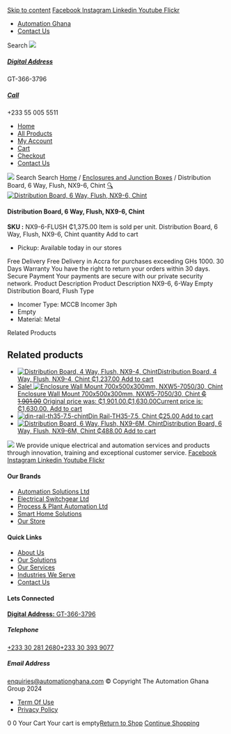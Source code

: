 [Skip to content](https://store.automationghana.com/product/dist-board-nx9-6-flush-chint/#content)
[ Facebook ](https://www.facebook.com/automationgh/) [ Instagram ](https://www.instagram.com/automationgh/) [ Linkedin ](https://www.linkedin.com/company/the-automation-ghana-limited/) [ Youtube ](https://www.youtube.com/channel/UCurrRDUSm5oIW39VXjn1u0w) [ Flickr ](https://www.flickr.com/photos/181794037@N07/)
  * [ Automation Ghana ](https://automationghana.com)
  * [ Contact Us ](https://store.automationghana.com/contact/)


Search
[ ![](https://store.automationghana.com/wp-content/uploads/2024/04/Website-TAGG-Logo-BLUE.png) ](https://store.automationghana.com/)
[ ](https://maps.app.goo.gl/m4xeaagWCNbLk4jM6)
#####  [ Digital Address ](https://maps.app.goo.gl/m4xeaagWCNbLk4jM6)
GT-366-3796 
[ ](tel:+233550055511)
#####  [ Call ](tel:+233550055511)
+233 55 005 5511 
  * [Home](https://store.automationghana.com/)
  * [All Products](https://store.automationghana.com/shop/)
  * [My Account](https://store.automationghana.com/my-account/)
  * [Cart](https://store.automationghana.com/cart/)
  * [Checkout](https://store.automationghana.com/checkout/)
  * [Contact Us](https://store.automationghana.com/contact/)


[![](https://store.automationghana.com/wp-content/uploads/2024/04/AutomationGhana_logo_white.png)](https://store.automationghana.com)
Search
Search
[Home](https://store.automationghana.com) / [Enclosures and Junction Boxes](https://store.automationghana.com/product-category/enclosures-and-junction-boxes/) / Distribution Board, 6 Way, Flush, NX9-6, Chint
[🔍](https://store.automationghana.com/product/dist-board-nx9-6-flush-chint/)
[![Distribution Board, 6 Way, Flush, NX9-6, Chint](https://store.automationghana.com/wp-content/uploads/2020/04/NX9-8-Flush-Chint.jpg)](https://store.automationghana.com/wp-content/uploads/2020/04/NX9-8-Flush-Chint.jpg)
####  Distribution Board, 6 Way, Flush, NX9-6, Chint 
**SKU :** NX9-6-FLUSH 
₵1,375.00
Item is sold per unit.
Distribution Board, 6 Way, Flush, NX9-6, Chint quantity
Add to cart
  * Pickup: Available today in our stores


Free Delivery 
Free Delivery in Accra for purchases exceeding GHs 1000. 
30 Days Warranty 
You have the right to return your orders within 30 days. 
Secure Payment 
Your payments are secure with our private security network. 
Product Description
Product Description
NX9-6, 6-Way Empty Distribution Board, Flush Type 
  * Incomer Type: MCCB Incomer 3ph
  * Empty
  * Material: Metal


Related Products 
## Related products
  * [![Distribution Board, 4 Way, Flush, NX9-4, Chint](https://store.automationghana.com/wp-content/uploads/2020/04/NX9-8-Flush-Chint-300x300.jpg)Distribution Board, 4 Way, Flush, NX9-4, Chint ₵1,237.00 ](https://store.automationghana.com/product/dist-board-nx9-4-flush-chint/)
[Add to cart](https://store.automationghana.com/product/dist-board-nx9-6-flush-chint/?add-to-cart=1703)
  * [ Sale! ![Enclosure Wall Mount 700x500x300mm, NXW5-7050/30, Chint](https://store.automationghana.com/wp-content/uploads/2020/04/NXW5-ENCLOSURES-300x300.png)Enclosure Wall Mount 700x500x300mm, NXW5-7050/30, Chint ~~₵ 1,901.00~~ Original price was: ₵1,901.00.₵1,630.00Current price is: ₵1,630.00. ](https://store.automationghana.com/product/enclosure-nxw5-7050-30-chint/)
[Add to cart](https://store.automationghana.com/product/dist-board-nx9-6-flush-chint/?add-to-cart=1567)
  * [![din-rail-th35-7.5-chint](https://store.automationghana.com/wp-content/uploads/2020/04/din-rail-th35-7.5-chint-300x300.jpg)Din Rail-TH35-7.5, Chint ₵25.00 ](https://store.automationghana.com/product/din-rail-th35-7-5-chint/)
[Add to cart](https://store.automationghana.com/product/dist-board-nx9-6-flush-chint/?add-to-cart=1562)
  * [![Distribution Board, 6 Way, Flush, NX9-6M, Chint](https://store.automationghana.com/wp-content/uploads/2019/11/CONSUMER-UNITS-4-e1586086541786-300x300.jpg)Distribution Board, 6 Way, Flush, NX9-6M, Chint ₵488.00 ](https://store.automationghana.com/product/distribution-board-nx9-6m-flush-chint/)
[Add to cart](https://store.automationghana.com/product/dist-board-nx9-6-flush-chint/?add-to-cart=1505)


![](https://store.automationghana.com/wp-content/uploads/2024/04/AutomationGhana_logo_white.png)
We provide unique electrical and automation services and products through innovation, training and exceptional customer service.
[ Facebook ](https://www.facebook.com/automationgh/) [ Instagram ](https://www.instagram.com/automationgh/) [ Linkedin ](https://www.linkedin.com/company/the-automation-ghana-limited/) [ Youtube ](https://www.youtube.com/channel/UCurrRDUSm5oIW39VXjn1u0w) [ Flickr ](https://www.flickr.com/photos/181794037@N07/)
#### Our Brands
  * [ Automation Solutions Ltd ](https://store.automationghana.com/product/dist-board-nx9-6-flush-chint/)
  * [ Electrical Switchgear Ltd ](https://store.automationghana.com/product/dist-board-nx9-6-flush-chint/)
  * [ Process & Plant Automation Ltd ](https://store.automationghana.com/product/dist-board-nx9-6-flush-chint/)
  * [ Smart Home Solutions ](https://store.automationghana.com/product/dist-board-nx9-6-flush-chint/)
  * [ Our Store ](https://store.automationghana.com/product/dist-board-nx9-6-flush-chint/)


#### Quick Links
  * [ About Us ](https://store.automationghana.com/product/dist-board-nx9-6-flush-chint/)
  * [ Our Solutions ](https://store.automationghana.com/product/dist-board-nx9-6-flush-chint/)
  * [ Our Services ](https://store.automationghana.com/product/dist-board-nx9-6-flush-chint/)
  * [ Industries We Serve ](https://store.automationghana.com/product/dist-board-nx9-6-flush-chint/)
  * [ Contact Us ](https://store.automationghana.com/product/dist-board-nx9-6-flush-chint/)


#### Lets Connected
[**Digital Address:** GT-366-3796](https://maps.app.goo.gl/m4xeaagWCNbLk4jM6)
#####  Telephone 
[ +233 30 281 2680](tel:+233302812680)[+233 30 393 9077](https://store.automationghana.com/product/dist-board-nx9-6-flush-chint/+233303939077)
#####  Email Address 
enquiries@automationghana.com 
© Copyright The Automation Ghana Group 2024
  * [ Term Of Use ](https://store.automationghana.com/product/dist-board-nx9-6-flush-chint/)
  * [ Privacy Policy ](https://store.automationghana.com/product/dist-board-nx9-6-flush-chint/)


0
0
Your Cart
Your cart is empty[Return to Shop](https://store.automationghana.com/shop/)
[Continue Shopping](https://store.automationghana.com/product/dist-board-nx9-6-flush-chint/)

